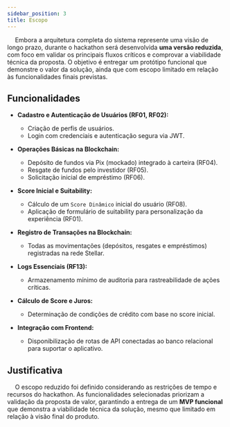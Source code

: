 ```yaml
---
sidebar_position: 3
title: Escopo
---
```


&emsp; Embora a arquitetura completa do sistema represente uma visão de longo prazo, durante o hackathon será desenvolvida **uma versão reduzida**, com foco em validar os principais fluxos críticos e comprovar a viabilidade técnica da proposta. O objetivo é entregar um protótipo funcional que demonstre o valor da solução, ainda que com escopo limitado em relação às funcionalidades finais previstas.  

## Funcionalidades

* **Cadastro e Autenticação de Usuários (RF01, RF02):**
  - Criação de perfis de usuários.
  - Login com credenciais e autenticação segura via JWT.

* **Operações Básicas na Blockchain:**
  - Depósito de fundos via Pix (mockado) integrado à carteira (RF04).
  - Resgate de fundos pelo investidor (RF05).
  - Solicitação inicial de empréstimo (RF06).

* **Score Inicial e Suitability:**
  - Cálculo de um `Score Dinâmico` inicial do usuário (RF08).
  - Aplicação de formulário de suitability para personalização da experiência (RF01).

* **Registro de Transações na Blockchain:**
  - Todas as movimentações (depósitos, resgates e empréstimos) registradas na rede Stellar.

* **Logs Essenciais (RF13):**
  - Armazenamento mínimo de auditoria para rastreabilidade de ações críticas.

* **Cálculo de Score e Juros:**
  - Determinação de condições de crédito com base no score inicial.

* **Integração com Frontend:**
  - Disponibilização de rotas de API conectadas ao banco relacional para suportar o aplicativo.  

## Justificativa

&emsp; O escopo reduzido foi definido considerando as restrições de tempo e recursos do hackathon. As funcionalidades selecionadas priorizam a validação da proposta de valor, garantindo a entrega de um **MVP funcional** que demonstra a viabilidade técnica da solução, mesmo que limitado em relação à visão final do produto.
